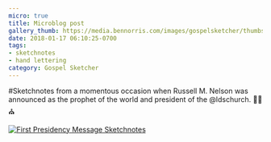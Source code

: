 ```yaml
---
micro: true
title: Microblog post
gallery_thumb: https://media.bennorris.com/images/gospelsketcher/thumbs/nelson-special-message.jpg
date: 2018-01-17 06:10:25-0700
tags:
- sketchnotes
- hand lettering
category: Gospel Sketcher
---
```


#Sketchnotes from a momentous occasion when Russell M. Nelson was announced as the prophet of the world and president of the @ldschurch. ✍🏼⛪️

[![First Presidency Message Sketchnotes](https://media.bennorris.com/images/gospelsketcher/general/nelson-special-message.jpg)](https://media.bennorris.com/images/gospelsketcher/general/nelson-special-message.jpg)
